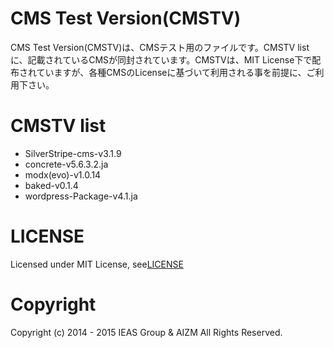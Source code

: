 CMS Test Version(CMSTV)
========
CMS Test Version(CMSTV)は、CMSテスト用のファイルです。CMSTV listに、記載されているCMSが同封されています。CMSTVは、MIT License下で配布されていますが、各種CMSのLicenseに基づいて利用される事を前提に、ご利用下さい。

CMSTV list
========
- SilverStripe-cms-v3.1.9
- concrete-v5.6.3.2.ja
- modx(evo)-v1.0.14
- baked-v0.1.4
- wordpress-Package-v4.1.ja


LICENSE
========
Licensed under MIT License, see[LICENSE](https://github.com/win-k/CMSTV/blob/master/LICENSE)

Copyright
========
Copyright (c) 2014 - 2015 IEAS Group & AIZM All Rights Reserved.